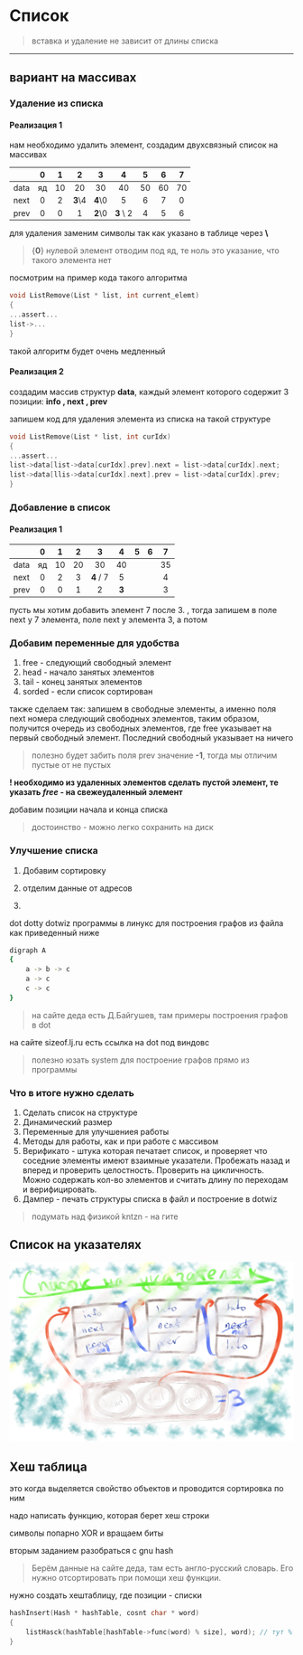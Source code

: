 # Список
> вставка и удаление не зависит от длины списка
***

## вариант на массивах
### Удаление из списка

#### Реализация 1

нам необходимо удалить элемент, создадим двухсвязный список на массивах

|      |  0 |1 | 2 | 3 | 4 | 5 | 6 | 7 | 
| :-- | :-: | :--: | :-: | :-: | :-: | :-: | :-: | :-: |
| data | яд | 10  | 20  |  30 | 40 | 50 |60  |70 |
| next |  0| 2 | **3**\4| **4**\0| 5|6 |7 | 0|
| prev | 0 | 0 | 1 | **2**\0 | **3** \ 2 | 4 | 5 | 6 |

для удаления заменим символы так как указано в таблице через **\\**

> {**0**} нулевой элемент отводим под яд, те ноль это указание, что такого элемента нет

посмотрим на пример кода такого алгоритма

```c
void ListRemove(List * list, int current_elemt)
{
...assert...
list->...
}
```

такой алгоритм будет очень медленный

#### Реализация 2 

создадим массив структур **data**, каждый элемент которого содержит 3 позиции: **info , next , prev**

запишем код для удаления элемента из списка на такой структуре

```c
void ListRemove(List * list, int curIdx)
{
...assert...
list->data[list->data[curIdx].prev].next = list->data[curIdx].next;
list->data[llis->data[curIdx].next].prev = list->data[curIdx].prev;
}
```

### Добавление в список

#### Реализация 1

|      |  0 |1 | 2 | 3 | 4 | 5 | 6 | 7 | 
| :-- | :-: | :--: | :-: | :-: | :-: | :-: | :-: | :-: |
| data | яд | 10  | 20  |  30 | 40 |  |  |35 |
| next |  0| 2 | 3| **4** / 7 | 5| | | 4|
| prev | 0 | 0 | 1 |  2 | **3** |  |  |3  |

пусть мы хотим добавить элемент 7 после 3.
, тогда запишем в поле next у 7 элемента, поле next у элемента 3, а потом 

### Добавим переменные для удобства

1. free - следующий свободный элемент
2. head - начало занятых элементов
3. tail - конец занятых элементов
4. sorded - если список сортирован

 также сделаем так: запишем в свободные элементы, а именно поля next номера следующий свободных элементов, таким образом, получится очередь из свободных элементов, где free указывает на первый свободный элемент. Последний свободный указывает на ничего

> полезно будет забить поля prev значение **-1**, тогда мы отличим пустые от не пустых 

**! необходимо из удаленных элементов сделать пустой элемент, те указать _free_ - на свежеудаленный элемент**

добавим позиции начала и конца списка 

> достоинство - можно легко сохранить на диск

### Улучшение списка

1. Добавим сортировку 
2. отделим данные от адресов 

3.

dot dotty dotwiz программы в линукс для построения графов из файла как приведенный ниже

```bash
digraph A
{
    a -> b -> c
    a -> c 
    c -> c 
}
```
> на сайте деда есть Д.Байгушев, там примеры построения графов в dot 

на сайте sizeof.lj.ru есть ссылка на dot под виндовс

> полезно юзать system для построение графов прямо из программы


### Что в итоге нужно сделать 

1. Сделать список на структуре
2. Динамический размер 
3. Переменные для улучшениея работы 
4. Методы для работы, как и при работе с массивом
5. Верификато - штука которая печатает список, и проверяет что соседние элементы имеют взаимные указатели. Пробежать назад и вперед и проверить целостность. Проверить на цикличность. Можно содержать кол-во элементов и считать длину по переходам и верифицировать.
6. Дампер - печать структуры списка в файл и построение в dotwiz

>подумать над физикой kntzn - на гите


## Список на указателях 

![list](list_pointer2.jpg)



## Хеш таблица 

это когда выделяется свойство объектов и проводится сортировка по ним

надо написать функцию, которая берет хеш строки 

символы попарно XOR и вращаем биты 

вторым заданием разобраться с gnu hash 

> Берём данные на сайте деда, там есть англо-русский словарь. Его нужно отсортировать при помощи хеш функции.

нужно создать хештаблицу, где позиции - списки 

```c
hashInsert(Hash * hashTable, cosnt char * word)
{
    listHasck(hashTable[hashTable->func(word) % size], word); // тут % на size чтобы все было в пределах таблицы
}
```